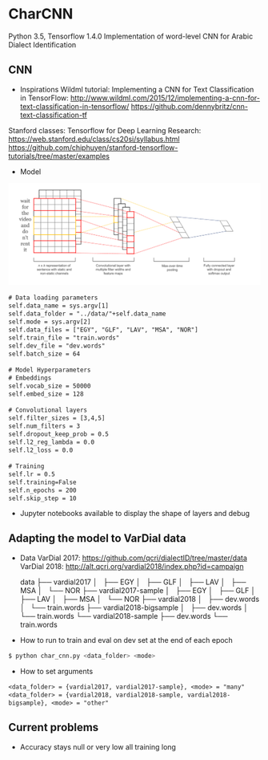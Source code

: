 # CharCNN

Python 3.5, Tensorflow 1.4.0 Implementation of word-level CNN for Arabic Dialect Identification

## CNN

* Inspirations
Wildml tutorial: Implementing a CNN for Text Classification in TensorFlow: http://www.wildml.com/2015/12/implementing-a-cnn-for-text-classification-in-tensorflow/
https://github.com/dennybritz/cnn-text-classification-tf 

Stanford classes: Tensorflow for Deep Learning Research: https://web.stanford.edu/class/cs20si/syllabus.html
https://github.com/chiphuyen/stanford-tensorflow-tutorials/tree/master/examples

* Model

![Alt text](CNNmodel.png?raw=true "CNN model")

	# Data loading parameters
	self.data_name = sys.argv[1]
	self.data_folder = "../data/"+self.data_name
	self.mode = sys.argv[2]
	self.data_files = ["EGY", "GLF", "LAV", "MSA", "NOR"]
	self.train_file = "train.words"
	self.dev_file = "dev.words"
	self.batch_size = 64

	# Model Hyperparameters
	# Embeddings
	self.vocab_size = 50000
	self.embed_size = 128

	# Convolutional layers
	self.filter_sizes = [3,4,5]
	self.num_filters = 3
	self.dropout_keep_prob = 0.5
	self.l2_reg_lambda = 0.0
	self.l2_loss = 0.0

	# Training
	self.lr = 0.5
	self.training=False
	self.n_epochs = 200
	self.skip_step = 10

* Jupyter notebooks available to display the shape of layers and debug

## Adapting the model to VarDial data

* Data
	VarDial 2017: https://github.com/qcri/dialectID/tree/master/data
	VarDial 2018: http://alt.qcri.org/vardial2018/index.php?id=campaign

	data
	├── vardial2017
	│   ├── EGY
	│   ├── GLF
	│   ├── LAV
	│   ├── MSA
	│   └── NOR
	├── vardial2017-sample
	│   ├── EGY
	│   ├── GLF
	│   ├── LAV
	│   ├── MSA
	│   └── NOR
	├── vardial2018
	│   ├── dev.words
	│   └── train.words
	├── vardial2018-bigsample
	│   ├── dev.words
	│   └── train.words
	└── vardial2018-sample
	    ├── dev.words
	    └── train.words

* How to run to train and eval on dev set at the end of each epoch
```sh
$ python char_cnn.py <data_folder> <mode>
```

* How to set arguments
```
<data_folder> = {vardial2017, vardial2017-sample}, <mode> = "many"
<data_folder> = {vardial2018, vardial2018-sample, vardial2018-bigsample}, <mode> = "other"
```

## Current problems

* Accuracy stays null or very low all training long